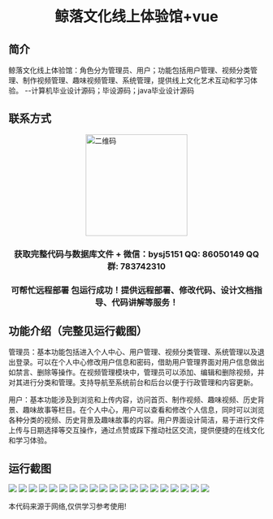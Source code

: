 <p><h1 align="center">鲸落文化线上体验馆+vue</h1></p>

## 简介
鲸落文化线上体验馆：角色分为管理员、用户；功能包括用户管理、视频分类管理、制作视频管理、趣味视频管理、系统管理，提供线上文化艺术互动和学习体验。    --计算机毕业设计源码；毕设源码；java毕业设计源码


## 联系方式
<img src="https://bs-1329754181.cos.ap-shanghai.myqcloud.com/wx.jpg" alt="二维码" style="display: block; margin: 0 auto;" width="200px">
<p><h3 align="center">获取完整代码与数据库文件 + 微信：bysj5151 QQ: 86050149 QQ群: 783742310</h3></p>
<p><h3 align="center">可帮忙远程部署 包运行成功！提供远程部署、修改代码、设计文档指导、代码讲解等服务！</h3></p>

## 功能介绍（完整见运行截图）
管理员：基本功能包括进入个人中心、用户管理、视频分类管理、系统管理以及退出登录。可以在个人中心修改用户信息和密码，借助用户管理界面对用户信息做出如禁言、删除等操作。在视频管理模块中，管理员可以添加、编辑和删除视频，并对其进行分类和管理。支持导航至系统前台和后台以便于行政管理和内容更新。

用户：基本功能涉及到浏览和上传内容，访问首页、制作视频、趣味视频、历史背景、趣味故事等栏目。在个人中心，用户可以查看和修改个人信息，同时可以浏览各种分类的视频、历史背景及趣味故事的内容。用户界面设计简洁，易于进行文件上传与日期选择等交互操作，通过点赞或踩下推动社区交流，提供便捷的在线文化和学习体验。


## 运行截图
![](https://bs-1329754181.cos.ap-shanghai.myqcloud.com/ssm/whaleFallCultureOnlineExperienceHall/img/001.jpg)
![](https://bs-1329754181.cos.ap-shanghai.myqcloud.com/ssm/whaleFallCultureOnlineExperienceHall/img/002.jpg)
![](https://bs-1329754181.cos.ap-shanghai.myqcloud.com/ssm/whaleFallCultureOnlineExperienceHall/img/003.jpg)
![](https://bs-1329754181.cos.ap-shanghai.myqcloud.com/ssm/whaleFallCultureOnlineExperienceHall/img/004.jpg)
![](https://bs-1329754181.cos.ap-shanghai.myqcloud.com/ssm/whaleFallCultureOnlineExperienceHall/img/005.jpg)
![](https://bs-1329754181.cos.ap-shanghai.myqcloud.com/ssm/whaleFallCultureOnlineExperienceHall/img/006.jpg)
![](https://bs-1329754181.cos.ap-shanghai.myqcloud.com/ssm/whaleFallCultureOnlineExperienceHall/img/007.jpg)
![](https://bs-1329754181.cos.ap-shanghai.myqcloud.com/ssm/whaleFallCultureOnlineExperienceHall/img/008.jpg)
![](https://bs-1329754181.cos.ap-shanghai.myqcloud.com/ssm/whaleFallCultureOnlineExperienceHall/img/009.jpg)
![](https://bs-1329754181.cos.ap-shanghai.myqcloud.com/ssm/whaleFallCultureOnlineExperienceHall/img/010.jpg)
![](https://bs-1329754181.cos.ap-shanghai.myqcloud.com/ssm/whaleFallCultureOnlineExperienceHall/img/011.jpg)
![](https://bs-1329754181.cos.ap-shanghai.myqcloud.com/ssm/whaleFallCultureOnlineExperienceHall/img/012.jpg)
![](https://bs-1329754181.cos.ap-shanghai.myqcloud.com/ssm/whaleFallCultureOnlineExperienceHall/img/013.jpg)
![](https://bs-1329754181.cos.ap-shanghai.myqcloud.com/ssm/whaleFallCultureOnlineExperienceHall/img/014.jpg)
![](https://bs-1329754181.cos.ap-shanghai.myqcloud.com/ssm/whaleFallCultureOnlineExperienceHall/img/015.jpg)
![](https://bs-1329754181.cos.ap-shanghai.myqcloud.com/ssm/whaleFallCultureOnlineExperienceHall/img/016.jpg)
![](https://bs-1329754181.cos.ap-shanghai.myqcloud.com/ssm/whaleFallCultureOnlineExperienceHall/img/017.jpg)
![](https://bs-1329754181.cos.ap-shanghai.myqcloud.com/ssm/whaleFallCultureOnlineExperienceHall/img/018.jpg)
![](https://bs-1329754181.cos.ap-shanghai.myqcloud.com/ssm/whaleFallCultureOnlineExperienceHall/img/019.jpg)
![](https://bs-1329754181.cos.ap-shanghai.myqcloud.com/ssm/whaleFallCultureOnlineExperienceHall/img/020.jpg)

<p>本代码来源于网络,仅供学习参考使用!</p>
